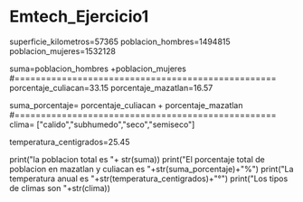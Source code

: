 # Emtech_Ejercicio1
superficie_kilometros=57365
poblacion_hombres=1494815
poblacion_mujeres=1532128

suma=poblacion_hombres +poblacion_mujeres
#==================================================
porcentaje_culiacan=33.15
porcentaje_mazatlan=16.57

suma_porcentaje= porcentaje_culiacan + porcentaje_mazatlan
#==================================================
clima= ["calido","subhumedo","seco","semiseco"]

temperatura_centigrados=25.45

print("la poblacion total es "+ str(suma))
print("El porcentaje total de poblacion en mazatlan y culiacan es "+str(suma_porcentaje)+"%")
print("La temperatura anual es "+str(temperatura_centigrados)+"°")
print("Los tipos de climas son "+str(clima))
